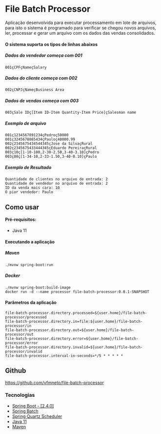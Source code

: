 # File Batch Processor

Aplicação desenvolvida para executar processamento em lote de arquivos, para isto o sistema é programado para verificar se chegou novos arquivos, ler, processar e gerar um arquivo com os dados das vendas consolidados.

#### O sistema suporta os tipos de linhas abaixos

##### Dados do vendedor começa com 001
```
001çCPFçNameçSalary
```
##### Dados do cliente começa com 002
```
002çCNPJçNameçBusiness Area
```
##### Dados de vendas começa com 003
```
003çSale IDç[Item ID-Item Quantity-Item Price]çSalesman name
```
##### Exemplo de arquivo
```
001ç1234567891234çPedroç50000
001ç3245678865434çPauloç40000.99
002ç2345675434544345çJose da SilvaçRural
002ç2345675433444345çEduardo PereiraçRural
003ç10ç[1-10-100,2-30-2.50,3-40-3.10]çPedro
003ç08ç[1-34-10,2-33-1.50,3-40-0.10]çPaulo
```
##### Exemplo de Resultado
```
Quantidade de clientes no arquivo de entrada: 2
Quantidade de vendedor no arquivo de entrada: 2
ID da venda mais cara: 10
O pior vendedor: Paulo
```
## Como usar
#### Pré-requisitos:
* Java 11
#### Executando a aplicação

##### Maven
```
./mvnw spring-boot:run
```
##### Docker
```
./mvnw spring-boot:build-image
docker run -d --name processor file-batch-processor:0.0.1-SNAPSHOT
```
#### Parâmetros da aplicação
```
file-batch-processor.directory.processed=${user.home}/file-batch-processor/processed
file-batch-processor.directory.in=file:${user.home}/file-batch-processor/in
file-batch-processor.directory.out=${user.home}/file-batch-processor/out
file-batch-processor.directory.error=${user.home}/file-batch-processor/error
file-batch-processor.directory.invalid=${user.home}/file-batch-processor/invalid
file-batch-processor.interval-in-seconds=*/5 * * * * *
```

## Github
https://github.com/vfmneto/file-batch-processor

### Tecnologias
* [Spring Boot - [2.4.0]](https://docs.spring.io/spring-boot/docs/2.4.0/reference/htmlsingle/)
* [Spring Batch](https://docs.spring.io/spring-boot/docs/2.4.0/reference/htmlsingle/#howto-batch-applications)
* [Spring Quartz Scheduler](https://docs.spring.io/spring-boot/docs/2.4.0/reference/htmlsingle/#boot-features-quartz)
* [Java 11](https://docs.oracle.com/en/java/javase/11/)
* [Maven](https://maven.apache.org/)

